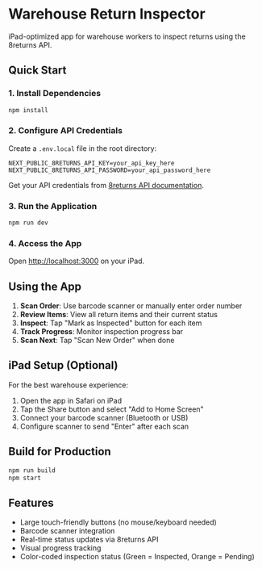 # Warehouse Return Inspector

iPad-optimized app for warehouse workers to inspect returns using the 8returns API.

## Quick Start

### 1. Install Dependencies

```bash
npm install
```

### 2. Configure API Credentials

Create a `.env.local` file in the root directory:

```env
NEXT_PUBLIC_8RETURNS_API_KEY=your_api_key_here
NEXT_PUBLIC_8RETURNS_API_PASSWORD=your_api_password_here
```

Get your API credentials from [8returns API documentation](https://docs.8returns.com/api-documentation/rest-api).

### 3. Run the Application

```bash
npm run dev
```

### 4. Access the App

Open [http://localhost:3000](http://localhost:3000) on your iPad.

## Using the App

1. **Scan Order**: Use barcode scanner or manually enter order number
2. **Review Items**: View all return items and their current status
3. **Inspect**: Tap "Mark as Inspected" button for each item
4. **Track Progress**: Monitor inspection progress bar
5. **Scan Next**: Tap "Scan New Order" when done

## iPad Setup (Optional)

For the best warehouse experience:

1. Open the app in Safari on iPad
2. Tap the Share button and select "Add to Home Screen"
3. Connect your barcode scanner (Bluetooth or USB)
4. Configure scanner to send "Enter" after each scan

## Build for Production

```bash
npm run build
npm start
```

## Features

- Large touch-friendly buttons (no mouse/keyboard needed)
- Barcode scanner integration
- Real-time status updates via 8returns API
- Visual progress tracking
- Color-coded inspection status (Green = Inspected, Orange = Pending)
